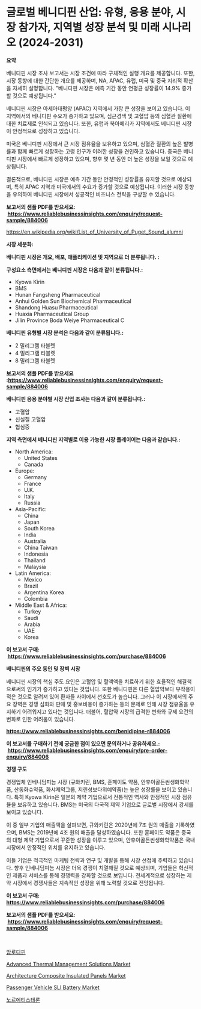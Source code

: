 <p><h1>글로벌 베니디핀 산업: 유형, 응용 분야, 시장 참가자, 지역별 성장 분석 및 미래 시나리오 (2024-2031)</h1></p><p><strong>요약</strong></p>
<p><p>베니디핀 시장 조사 보고서는 시장 조건에 따라 구체적인 실행 개요를 제공합니다. 또한, 시장 동향에 대한 간단한 개요를 제공하며, NA, APAC, 유럽, 미국 및 중국 지리적 확산을 자세히 설명합니다. "베니디핀 시장은 예측 기간 동안 연평균 성장률이 14.9% 증가할 것으로 예상됩니다."</p><p>베니디핀 시장은 아세아태평양 (APAC) 지역에서 가장 큰 성장을 보이고 있습니다. 이 지역에서의 베니디핀 수요가 증가하고 있으며, 심근경색 및 고혈압 등의 심혈관 질환에 대한 치료제로 인식되고 있습니다. 또한, 유럽과 북아메리카 지역에서도 베니디핀 시장이 안정적으로 성장하고 있습니다.</p><p>미국은 베니디핀 시장에서 큰 시장 점유율을 보유하고 있으며, 심혈관 질환의 높은 발병률과 함께 빠르게 성장하는 고령 인구가 이러한 성장을 견인하고 있습니다. 중국은 베니디핀 시장에서 빠르게 성장하고 있으며, 향후 몇 년 동안 더 높은 성장을 보일 것으로 예상됩니다.</p><p>결론적으로, 베니디핀 시장은 예측 기간 동안 안정적인 성장률을 유지할 것으로 예상되며, 특히 APAC 지역과 미국에서의 수요가 증가할 것으로 예상됩니다. 이러한 시장 동향을 유의하여 베니디핀 시장에서 성공적인 비즈니스 전략을 구상할 수 있습니다.</p></p>
<p><strong>보고서의 샘플 PDF를 받으세요: &nbsp;<a href="https://www.reliablebusinessinsights.com/enquiry/request-sample/884006">https://www.reliablebusinessinsights.com/enquiry/request-sample/884006</a></strong></p>
<p><a href="https://en.wikipedia.org/wiki/List_of_University_of_Puget_Sound_alumni">https://en.wikipedia.org/wiki/List_of_University_of_Puget_Sound_alumni</a></p>
<p><strong>시장 세분화:</strong></p>
<p><strong> 베니디핀 시장은 개요, 배포, 애플리케이션 및 지역으로 더 분류됩니다. :</strong></p>
<p><strong>구성요소 측면에서는 베니디핀 시장은 다음과 같이 분류됩니다.:</strong></p>
<p><ul><li>Kyowa Kirin</li><li>BMS</li><li>Hunan Fangsheng Pharmaceutical</li><li>Anhui Golden Sun Biochemical Pharmaceutical</li><li>Shandong Huasu Pharmaceutical</li><li>Huaxia Pharmaceutical Group</li><li>Jilin Province Boda Weiye Pharmaceutical C</li></ul></p>
<p><strong> 베니디핀 유형별 시장 분석은 다음과 같이 분류됩니다.:</strong></p>
<p><ul><li>2 밀리그램 타블렛</li><li>4 밀리그램 타블렛</li><li>8 밀리그램 타블렛</li></ul></p>
<p><strong>보고서의 샘플 PDF를 받으세요 :<a href="https://www.reliablebusinessinsights.com/enquiry/request-sample/884006">https://www.reliablebusinessinsights.com/enquiry/request-sample/884006</a></strong></p>
<p><strong> 베니디핀 응용 분야별 시장 산업 조사는 다음과 같이 분류됩니다.:</strong></p>
<p><ul><li>고혈압</li><li>신실질 고혈압</li><li>협심증</li></ul></p>
<p><strong>지역 측면에서 베니디핀 지역별로 이용 가능한 시장 플레이어는 다음과 같습니다.:</strong></p>
<p><ul>
    <li>
        North America:
        <ul>
            <li>United States</li>
            <li>Canada</li>
        </ul>
    </li>
    <li>
        Europe:
        <ul>
            <li>Germany</li>
            <li>France</li>
            <li>U.K.</li>
            <li>Italy</li>
            <li>Russia</li>
        </ul>
    </li>
    <li>
        Asia-Pacific:
        <ul>
            <li>China</li>
            <li>Japan</li>
            <li>South Korea</li>
            <li>India</li>
            <li>Australia</li>
            <li>China Taiwan</li>
            <li>Indonesia</li>
            <li>Thailand</li>
            <li>Malaysia</li>
        </ul>
    </li>
    <li>
        Latin America:
        <ul>
            <li>Mexico</li>
            <li>Brazil</li>
            <li>Argentina Korea</li>
            <li>Colombia</li>
        </ul>
    </li>
    <li>
        Middle East & Africa:
        <ul>
            <li>Turkey</li>
            <li>Saudi</li>
            <li>Arabia</li>
            <li>UAE</li>
            <li>Korea</li>
        </ul>
    </li>
    </ul></p>
<p><strong>이 보고서 구매: &nbsp;<a href="https://www.reliablebusinessinsights.com/purchase/884006">https://www.reliablebusinessinsights.com/purchase/884006</a></strong></p>
<p><strong>베니디핀의 주요 동인 및 장벽 시장</strong></p>
<p><p>베니디핀 시장의 핵심 주도 요인은 고혈압 및 혈액액을 치료하기 위한 효율적인 해결책으로써의 인기가 증가하고 있다는 것입니다. 또한 베니디핀은 다른 혈압약보다 부작용이 적은 것으로 알려져 있어 환자들 사이에서 선호도가 높습니다. 그러나 이 시장에서의 주요 장벽은 경쟁 심화와 판매 및 홍보비용이 증가하는 등의 문제로 인해 시장 점유율을 유지하기 어려워지고 있다는 것입니다. 더불어, 혈압약 시장의 급격한 변화와 규제 요건의 변화로 인한 어려움이 있습니다.</p></p>
<p><strong><a href="https://www.reliablebusinessinsights.com/benidipine-r884006">https://www.reliablebusinessinsights.com/benidipine-r884006</a></strong></p>
<p><strong>이 보고서를 구매하기 전에 궁금한 점이 있으면 문의하거나 공유하세요.: &nbsp;<a href="https://www.reliablebusinessinsights.com/enquiry/pre-order-enquiry/884006">https://www.reliablebusinessinsights.com/enquiry/pre-order-enquiry/884006</a></strong></p>
<p><strong>경쟁 구도</strong></p>
<p><p>경쟁업체 인베니딤피늠 시장 (규와키린, BMS, 훈페이도 약품, 안후이골든썬생화학약품, 산동화슈약품, 화샤제약그룹, 지린성보다위예약품)는 높은 성장률을 보이고 있습니다. 특히 Kyowa Kirin은 일본의 제약 기업으로서 전통적인 역사와 안정적인 시장 점유율을 보유하고 있습니다. BMS는 미국의 다국적 제약 기업으로 글로벌 시장에서 강세를 보이고 있습니다. </p><p>이 중 일부 기업의 매출액을 살펴보면, 규와키린은 2020년에 7조 원의 매출을 기록하였으며, BMS는 2019년에 4조 원의 매출을 달성하였습니다. 또한 훈페이도 약품은 중국의 대형 제약 기업으로서 꾸준한 성장을 이루고 있으며, 안후이골든썬생화학약품은 국내 시장에서 안정적인 위치를 유지하고 있습니다.</p><p>이들 기업은 적극적인 마케팅 전략과 연구 및 개발을 통해 시장 선점에 주력하고 있습니다. 향후 인베니딤피늠 시장은 더욱 경쟁이 치열해질 것으로 예상되며, 기업들은 혁신적인 제품과 서비스를 통해 경쟁력을 강화할 것으로 보입니다. 전세계적으로 성장하는 제약 시장에서 경쟁사들은 지속적인 성장을 위해 노력할 것으로 전망됩니다.</p></p>
<p><strong>이 보고서 구매: &nbsp; <a href="https://www.reliablebusinessinsights.com/purchase/884006">https://www.reliablebusinessinsights.com/purchase/884006</a></strong></p>
<p><strong>보고서의 샘플 PDF를 받으세요: &nbsp;<a href="https://www.reliablebusinessinsights.com/enquiry/request-sample/884006">https://www.reliablebusinessinsights.com/enquiry/request-sample/884006</a></strong><strong></strong></p>
<p>&nbsp;</p>
<p><p><a href="https://github.com/LuckeyCorbin/Market-Research-Report-List-1/blob/main/33593631153.md">암로디핀</a></p><p><a href="https://issuu.com/reportprime-2/docs/advanced-thermal-management-solutions-market-size-">Advanced Thermal Management Solutions Market</a></p><p><a href="https://medium.com/@jeancoleman732/architecture-composite-insulated-panels-market-outlook-and-forecast-from-2024-to-2031-03c11f0bbffc">Architecture Composite Insulated Panels Market</a></p><p><a href="https://github.com/joannagoyvaerts/Market-Research-Report-List-3/blob/main/passenger-vehicle-sli-battery-market.md">Passenger Vehicle SLI Battery Market</a></p><p><a href="https://github.com/shampaakter36/Market-Research-Report-List-1/blob/main/16149111152.md">노르에티스테론</a></p></p>